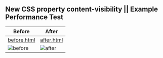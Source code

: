 ## New CSS property content-visibility || Example Performance Test


| Before  | After |
| ------------- | ------------- |
| [before.html](https://mustafadalga.github.io/css-content-visibility/before.html) | [after.html](https://mustafadalga.github.io/css-content-visibility/after.html) |
| ![before](https://user-images.githubusercontent.com/25087769/110256067-ea2cc280-7fa7-11eb-9e03-b5e11ca52027.PNG)  | ![after](https://user-images.githubusercontent.com/25087769/110256068-eac55900-7fa7-11eb-80e3-1427e95ebb21.PNG)

